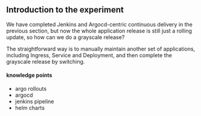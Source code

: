 ## Introduction to the experiment

We have completed Jenkins and Argocd-centric continuous delivery in the previous section, but now the whole application release is still just a rolling update, so how can we do a grayscale release?

The straightforward way is to manually maintain another set of applications, including Ingress, Service and Deployment, and then complete the grayscale release by switching.

#### knowledge points

- argo rollouts
- argocd
- jenkins pipeline
- helm charts
